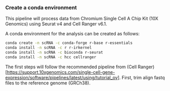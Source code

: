 ### Create a conda environment

This pipeline will process data from Chromium Single Cell A Chip Kit (10X Genomics) using Seurat v4 and Cell Ranger v6.1.

A conda environment for the analysis can be created as follows:
```bash
conda create -n scRNA -c conda-forge r-base r-essentials
conda install -n scRNA -c r r-irkernel
conda install -n scRNA -c bioconda r-seurat
conda install -n scRNA -c hcc cellranger
```
The first steps will follow the recommended pipeline from (Cell Ranger)[https://support.10xgenomics.com/single-cell-gene-expression/software/pipelines/latest/using/tutorial_ov].
First, trim align fastq files to the reference genome (GRCh38).


```R

```
